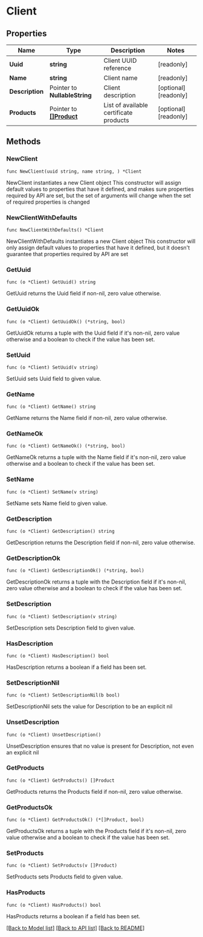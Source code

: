 # Client

## Properties

Name | Type | Description | Notes
------------ | ------------- | ------------- | -------------
**Uuid** | **string** | Client UUID reference | [readonly] 
**Name** | **string** | Client name | [readonly] 
**Description** | Pointer to **NullableString** | Client description | [optional] [readonly] 
**Products** | Pointer to [**[]Product**](Product.md) | List of available certificate products | [optional] [readonly] 

## Methods

### NewClient

`func NewClient(uuid string, name string, ) *Client`

NewClient instantiates a new Client object
This constructor will assign default values to properties that have it defined,
and makes sure properties required by API are set, but the set of arguments
will change when the set of required properties is changed

### NewClientWithDefaults

`func NewClientWithDefaults() *Client`

NewClientWithDefaults instantiates a new Client object
This constructor will only assign default values to properties that have it defined,
but it doesn't guarantee that properties required by API are set

### GetUuid

`func (o *Client) GetUuid() string`

GetUuid returns the Uuid field if non-nil, zero value otherwise.

### GetUuidOk

`func (o *Client) GetUuidOk() (*string, bool)`

GetUuidOk returns a tuple with the Uuid field if it's non-nil, zero value otherwise
and a boolean to check if the value has been set.

### SetUuid

`func (o *Client) SetUuid(v string)`

SetUuid sets Uuid field to given value.


### GetName

`func (o *Client) GetName() string`

GetName returns the Name field if non-nil, zero value otherwise.

### GetNameOk

`func (o *Client) GetNameOk() (*string, bool)`

GetNameOk returns a tuple with the Name field if it's non-nil, zero value otherwise
and a boolean to check if the value has been set.

### SetName

`func (o *Client) SetName(v string)`

SetName sets Name field to given value.


### GetDescription

`func (o *Client) GetDescription() string`

GetDescription returns the Description field if non-nil, zero value otherwise.

### GetDescriptionOk

`func (o *Client) GetDescriptionOk() (*string, bool)`

GetDescriptionOk returns a tuple with the Description field if it's non-nil, zero value otherwise
and a boolean to check if the value has been set.

### SetDescription

`func (o *Client) SetDescription(v string)`

SetDescription sets Description field to given value.

### HasDescription

`func (o *Client) HasDescription() bool`

HasDescription returns a boolean if a field has been set.

### SetDescriptionNil

`func (o *Client) SetDescriptionNil(b bool)`

 SetDescriptionNil sets the value for Description to be an explicit nil

### UnsetDescription
`func (o *Client) UnsetDescription()`

UnsetDescription ensures that no value is present for Description, not even an explicit nil
### GetProducts

`func (o *Client) GetProducts() []Product`

GetProducts returns the Products field if non-nil, zero value otherwise.

### GetProductsOk

`func (o *Client) GetProductsOk() (*[]Product, bool)`

GetProductsOk returns a tuple with the Products field if it's non-nil, zero value otherwise
and a boolean to check if the value has been set.

### SetProducts

`func (o *Client) SetProducts(v []Product)`

SetProducts sets Products field to given value.

### HasProducts

`func (o *Client) HasProducts() bool`

HasProducts returns a boolean if a field has been set.


[[Back to Model list]](../README.md#documentation-for-models) [[Back to API list]](../README.md#documentation-for-api-endpoints) [[Back to README]](../README.md)



